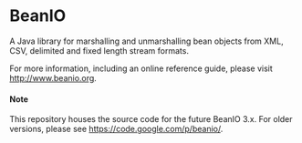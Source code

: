 BeanIO
======

A Java library for marshalling and unmarshalling bean objects from XML, CSV, delimited and fixed length stream formats.

For more information, including an online reference guide, please visit http://www.beanio.org.

#### Note
This repository houses the source code for the future BeanIO 3.x.  For older versions, please see https://code.google.com/p/beanio/.
 

